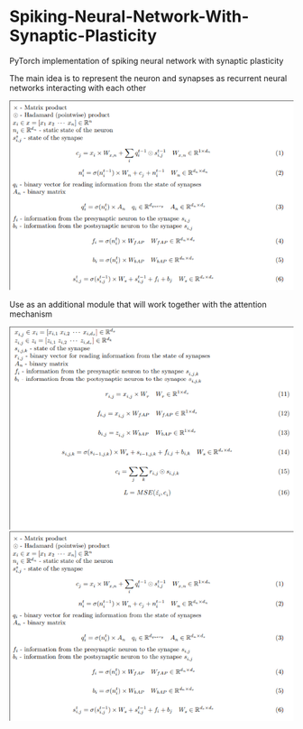 # Spiking-Neural-Network-With-Synaptic-Plasticity
PyTorch implementation of spiking neural network with synaptic plasticity

The main idea is to represent the neuron and synapses as recurrent neural networks interacting with
each other

![Screenshot](snip_08-18-2023_05-47-11.png)

Use as an additional module that will work together with the attention mechanism

![Screenshot](snip_08-18-2023_05-46-39.png)
![Screenshot](snip_08-18-2023_05-47-11.png)
